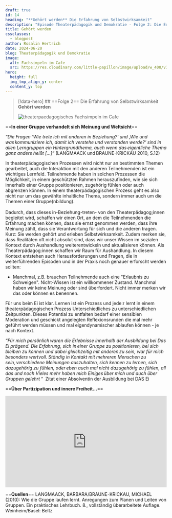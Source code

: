 ```yaml
---
draft: true
id: 14
heading: "**Gehört werden** Die Erfahrung von Selbstwirksamkeit"
description: "Episode Theaterpädagogik und Demokratie - Folge 2: Die Erfahrung von Selbstwirksamkeit"
title: Gehört werden
cssclasses:
  - blogpost
author: Rosalin Hertrich
date: 2024-06-20
blog: Theaterpädagogik und Demokratie
image:
  alt: Fachsimpeln im Cafe
  src: https://res.cloudinary.com/little-papillon/image/upload/w_400/v1722971694/dasei/EpisodenHeadbilder_ropdu7.jpg
hero:
  height: full
  img_tmp_align_y: center
  content_y: top
---
```

> [!data-hero] ## ==Folge 2== Die Erfahrung von Selbstwirksamkeit **Gehört werden**
> 
> ![theaterpaedagogisches Fachsimpeln im Cafe](https://res.cloudinary.com/little-papillon/image/upload/w_400/v1722971694/dasei/EpisodenHeadbilder_ropdu7.jpg)

<!-- PUBLISH-FROM-HERE -->

==**In einer Gruppe verhandelt sich Meinung und Weltsicht**==

_“Die Fragen ‘Wie trete ich mit anderen in Beziehung?‘ und ‚Wie und was kommuniziere ich, damit ich verstehe und verstanden werde?‘ sind in allen Lerngruppen ein Hintergrundthema, auch wenn das eigentliche Thema ganz anders heißt [...]“_ (LANGMAACK und BRAUNE-KRICKAU 2010, S.12)  

In theaterpädagogischen Prozessen wird nicht nur an bestimmten Themen gearbeitet, auch die Interaktion mit den anderen Teilnehmenden ist ein wichtiges Lernfeld. Teilnehmende haben in solchen Prozessen die Möglichkeit, in einem geschützten Rahmen herauszufinden, wie sie sich innerhalb einer Gruppe positionieren, zugehörig fühlen oder auch abgrenzen können. In einem theaterpädagogischen Prozess geht es also nicht nur um das gewählte inhaltliche Thema, sondern immer auch um die Themen einer Gruppe(nbildung).  
   
Dadurch, dass dieses in-Beziehung-treten- von den Theaterpädagog;innen begleitet wird, schaffen wir einen Ort, an dem die Teilnehmenden die Erfahrung machen können, dass sie ernst genommen werden, dass ihre Meinung zählt, dass sie Verantwortung für sich und die anderen tragen. Kurz: Sie werden gehört und erleben Selbstwirksamkeit. Zudem merken sie, dass Realitäten oft nicht absolut sind, dass wir unser Wissen im sozialen Kontext durch Aushandlung weiterentwickeln und aktualisieren können. Als Theaterpädagog:innen schaffen wir Raum für Aushandlung. In diesem Kontext entstehen auch Herausforderungen und Fragen, die in weiterführenden Episoden und in der Praxis noch genauer erforscht werden sollten: 

- Manchmal, z.B. brauchen Teilnehmende auch eine "Erlaubnis zu Schweigen". Nicht-Wissen ist ein willkommener Zustand. Manchmal haben wir keine Meinung oder sind überfordert. Nicht immer merken wir das oder können es benennen. 

Für uns beim Ei ist klar. Lernen ist ein Prozess und jede:r lernt in einem theaterpädagogischen Prozess Unterschiedliches zu unterschiedlichen Zeitpunkten. Dieses Potential zu entfalten bedarf einer sensiblen Moderation und geschickt angelegten Reflexionsrunden die mal mehr geführt werden müssen und mal eigendynamischer ablaufen können - je nach Kontext.

_“Für mich persönlich waren die Erlebnisse innerhalb der Ausbildung bei Das Ei prägend. Die Erfahrung, sich in einer Gruppe zu positionieren, bei sich bleiben zu können und dabei gleichzeitig mit anderen zu sein, war für mich besonders wertvoll. Ständig in Kontakt mit mehreren Menschen zu sein, verschiedene Meinungen auszuhalten, sich kennen zu lernen, sich dazugehörig zu fühlen, oder eben auch mal nicht dazugehörig zu fühlen, all das und noch Vieles mehr haben mich Einiges über mich und auch über Gruppen gelehrt “_ 
Zitat einer Absolventin der Ausbildung bei DAS Ei

==**Über Partizipation und innere Freiheit...**==

<div style="padding:56.25% 0 0 0;position:relative;"><iframe src="https://player.vimeo.com/video/952846393?badge=0&amp;autopause=0&amp;player_id=0&amp;app_id=58479" frameborder="0" allow="autoplay; fullscreen; picture-in-picture; clipboard-write" style="position:absolute;top:0;left:0;width:100%;height:100%;" title="2 Gehört werden – die Erfahrung von Selbstwirksamkeit" data-ready="true"></iframe></div>

==**Quellen**==
LANGMAACK, BARBARA/BRAUNE-KRICKAU, MICHAEL (2010): Wie die Gruppe laufen lernt. Anregungen zum Planen und Leiten von Gruppen. Ein praktisches Lehrbuch. 8., vollständig überarbeitete Auflage. Weinheim/Basel: Beltz